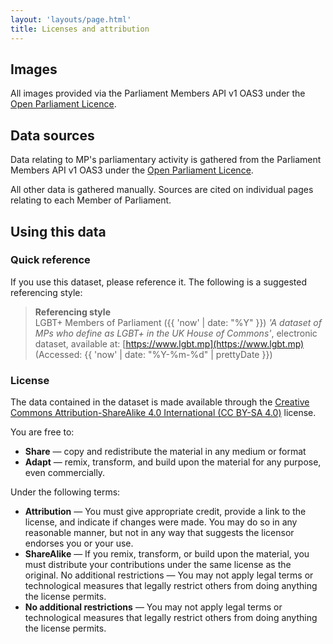 ```yaml
---
layout: 'layouts/page.html'
title: Licenses and attribution
---
```


## Images 

<p>All images provided via the Parliament Members API v1 OAS3 under the <a href="https://www.parliament.uk/site-information/copyright-parliament/open-parliament-licence/">Open Parliament Licence</a>.</p>

## Data sources

Data relating to MP's parliamentary activity is gathered from the Parliament Members API v1 OAS3 under the <a href="https://www.parliament.uk/site-information/copyright-parliament/open-parliament-licence/">Open Parliament Licence</a>.

All other data is gathered manually. Sources are cited on individual pages relating to each Member of Parliament.

## Using this data

### Quick reference

If you use this dataset, please reference it. The following is a suggested referencing style:

> **Referencing style**  \
> LGBT+ Members of Parliament ({{ 'now' | date: "%Y" }}) *'A dataset of MPs who define as LGBT+ in the UK House of Commons'*, electronic dataset, available at: [https://www.lgbt.mp](https://www.lgbt.mp) (Accessed: {{ 'now' | date: "%Y-%m-%d" | prettyDate }})

### License

The data contained in the dataset is made available through the [Creative Commons Attribution-ShareAlike 4.0 International (CC BY-SA 4.0)](https://creativecommons.org/licenses/by-sa/4.0/) license.

You are free to:

- **Share** — copy and redistribute the material in any medium or format
- **Adapt** — remix, transform, and build upon the material
for any purpose, even commercially.

Under the following terms:

- **Attribution** — You must give appropriate credit, provide a link to the license, and indicate if changes were made. You may do so in any reasonable manner, but not in any way that suggests the licensor endorses you or your use.
- **ShareAlike** — If you remix, transform, or build upon the material, you must distribute your contributions under the same license as the original.
No additional restrictions — You may not apply legal terms or technological measures that legally restrict others from doing anything the license permits.
- **No additional restrictions** — You may not apply legal terms or technological measures that legally restrict others from doing anything the license permits.
